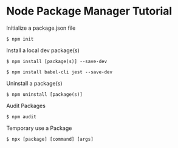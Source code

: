# Node Package Manager Tutorial

Initialize a package.json file
````
$ npm init 
````
Install a local dev package(s)
```
$ npm install [package(s)] --save-dev

$ npm install babel-cli jest --save-dev
```

Uninstall a package(s)
```
$ npm uninstall [package(s)]
```

Audit Packages
```
$ npm audit
```

Temporary use a Package
```
$ npx [package] [command] [args]
``` 